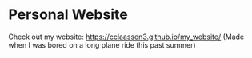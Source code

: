 # Personal Website

Check out my website: https://cclaassen3.github.io/my_website/
(Made when I was bored on a long plane ride this past summer)
